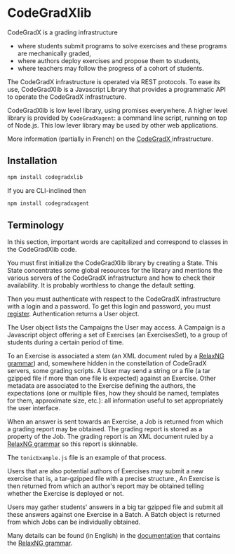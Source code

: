 # CodeGradXlib

CodeGradX is a grading infrastructure
- where students submit programs to solve exercises and these programs
  are mechanically graded,
- where authors deploy exercises and propose them to students,
- where teachers may follow the progress of a cohort of students.

The CodeGradX infrastructure is operated via REST protocols. To ease
its use, CodeGradXlib is a Javascript Library that provides a
programmatic API to operate the CodeGradX infrastructure.

CodeGradXlib is low level library, using promises everywhere. A higher
level library is provided by `CodeGradXagent`: a command line script,
running on top of Node.js. This low lever library may be used by other
web applications.

More information (partially in French) on the [CodeGradX
](http://paracamplus.com/spip/spip.php?rubrique2) infrastructure.

## Installation

```javascript
npm install codegradxlib
```

If you are CLI-inclined then

```javascript
npm install codegradxagent
```

## Terminology

In this section, important words are capitalized and correspond to
classes in the CodeGradXlib code.

You must first initialize the CodeGradXlib library by creating a
State. This State concentrates some global resources for the library and
mentions the various servers of the CodeGradX
infrastructure and how to check their availability. It is probably
worthless to change the default setting.

Then you must authenticate with respect to the CodeGradX
infrastructure with a login and a password. To get this login and
password, you must [register](http://codegradx.org/register).
Authentication returns a User object.

The User object lists the Campaigns the User may access. A Campaign is
a Javascript object offering a set of Exercises (an ExercisesSet),
to a group of students during a certain period of time.

To an Exercise is associated a stem (an XML document ruled by a
[RelaxNG grammar](http://paracamplus.com/CodeGradX/Resources/fw4exRngDoc.pdf))
and, somewhere hidden in the constellation of CodeGradX servers, some grading
scripts. A User may send a string or a file (a tar gzipped file if
more than one file is expected) against an Exercise. Other metadata
are associated to the Exercise defining the authors, the expectations (one or
multiple files, how they should be named, templates for them,
approximate size, etc.): all information useful to set appropriately
the user interface.

When an answer is sent towards an Exercise, a Job is returned from
which a grading report may be obtained. The grading report is stored
as a property of the Job. The grading report is an XML document ruled
by a [RelaxNG
grammar](http://paracamplus.com/CodeGradX/Resources/fw4exRngDoc.pdf)
so this report is skinnable.

The `tonicExample.js` file is an example of that process.

Users that are also potential authors of Exercises may submit a new exercise
that is, a tar-gzipped file with a precise structure., An Exercise is then
returned from which an author's report may be obtained telling whether the
Exercise is deployed or not.

Users may gather students' answers in a big tar gzipped file and submit
all these answers against one Exercise in a Batch. A Batch object is
returned from which Jobs can be individually obtained.

Many details can be found (in English) in the [documentation](http://paracamplus.com/CodeGradX/Resources/overview.pdf)
that contains the [RelaxNG grammar](http://paracamplus.com/CodeGradX/Resources/fw4exRngDoc.pdf).
